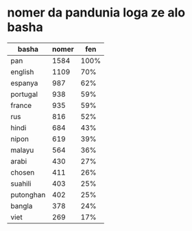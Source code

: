# nomer da pandunia loga ze alo basha

| basha | nomer | fen |
|-------|-------|-----|
| pan | 1584 | 100% |
| english | 1109 | 70% |
| espanya | 987 | 62% |
| portugal | 938 | 59% |
| france | 935 | 59% |
| rus | 816 | 52% |
| hindi | 684 | 43% |
| nipon | 619 | 39% |
| malayu | 564 | 36% |
| arabi | 430 | 27% |
| chosen | 411 | 26% |
| suahili | 403 | 25% |
| putonghan | 402 | 25% |
| bangla | 378 | 24% |
| viet | 269 | 17% |
